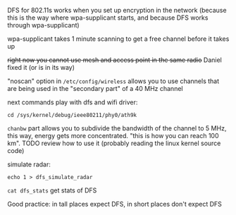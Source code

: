 DFS for 802.11s works when you set up encryption in the network (because this is the way where wpa-supplicant starts, and because DFS works through wpa-supplicant)

wpa-supplicant takes 1 minute scanning to get a free channel before it takes up

~~right now you cannot use mesh and access point in the same radio~~ Daniel fixed it (or is in its way)

"noscan" option in `/etc/config/wireless` allows you to use channels that are being used in the "secondary part" of a 40 MHz channel

next commands play with dfs and wifi driver:

    cd /sys/kernel/debug/ieee80211/phy0/ath9k

`chanbw` part allows you to subdivide the bandwidth of the channel to 5 MHz, this way, energy gets more concentrated. "this is how you can reach 100 km". TODO review how to use it (probably reading the linux kernel source code)

simulate radar:

    echo 1 > dfs_simulate_radar

`cat dfs_stats` get stats of DFS

Good practice: in tall places expect DFS, in short places don't expect DFS
